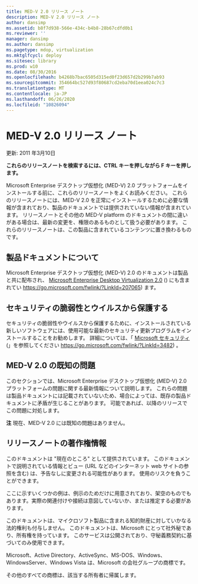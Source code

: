 ```yaml
---
title: MED-V 2.0 リリース ノート
description: MED-V 2.0 リリース ノート
author: dansimp
ms.assetid: b8f7d938-566e-434c-b4b8-28b67cdfd0b1
ms.reviewer: ''
manager: dansimp
ms.author: dansimp
ms.pagetype: mdop, virtualization
ms.mktglfcycl: deploy
ms.sitesec: library
ms.prod: w10
ms.date: 08/30/2016
ms.openlocfilehash: b4268b7bac6505d315ed0f23d657d2b299b7ab93
ms.sourcegitcommit: 354664bc527d93f80687cd2eba70d1eea024c7c3
ms.translationtype: MT
ms.contentlocale: ja-JP
ms.lasthandoff: 06/26/2020
ms.locfileid: "10826094"
---
```

# MED-V 2.0 リリース ノート


更新: 2011 年3月10日

**これらのリリースノートを検索するには、CTRL キーを押しながら F キーを押します。**

Microsoft Enterprise デスクトップ仮想化 (MED-V) 2.0 プラットフォームをインストールする前に、これらのリリースノートをよくお読みください。 これらのリリースノートには、MED-V 2.0 を正常にインストールするために必要な情報が含まれており、製品のドキュメントでは提供されていない情報が含まれています。 リリースノートとその他の MED-V platform のドキュメントの間に違いがある場合は、最新の変更を、権限のあるものとして扱う必要があります。 これらのリリースノートは、この製品に含まれているコンテンツに置き換わるものです。

## 製品ドキュメントについて


Microsoft Enterprise デスクトップ仮想化 (MED-V) 2.0 のドキュメントは製品と共に配布され、 [Microsoft Enterprise Desktop Virtualization 2.0](https://go.microsoft.com/fwlink/?LinkID=207065) () にも含まれてい https://go.microsoft.com/fwlink/?LinkId=207065) ます。

## セキュリティの脆弱性とウイルスから保護する


セキュリティの脆弱性やウイルスから保護するために、インストールされている新しいソフトウェアには、使用可能な最新のセキュリティ更新プログラムをインストールすることをお勧めします。 詳細については、「 [Microsoft セキュリティ](https://go.microsoft.com/fwlink/?LinkId=3482)(」を参照してください https://go.microsoft.com/fwlink/?LinkId=3482) 。

## MED-V 2.0 の既知の問題


このセクションでは、Microsoft Enterprise デスクトップ仮想化 (MED-V) 2.0 プラットフォームの問題に関する最新情報について説明します。 これらの問題は製品ドキュメントには記載されていないため、場合によっては、既存の製品ドキュメントに矛盾が生じることがあります。 可能であれば、以降のリリースでこの問題に対処します。

**注** 現在、MED-V 2.0 には既知の問題はありません。

 

## リリースノートの著作権情報


このドキュメントは "現在のところ" として提供されています。 このドキュメントで説明されている情報とビュー (URL などのインターネット web サイトの参照を含む) は、予告なしに変更される可能性があります。 使用のリスクを負うことができます。

ここに示すいくつかの例は、例示のためだけに用意されており、架空のものでもあります。実際の関連付けや接続は意図していないか、または推定する必要があります。

このドキュメントは、マイクロソフト製品に含まれる知的財産に対していかなる法的権利も付与しません。 このドキュメントは、Microsoft にとって社外秘であり、所有権を持っています。 このサービスは公開されており、守秘義務契約に基づいてのみ使用できます。



Microsoft、Active Directory、ActiveSync、MS-DOS、Windows、WindowsServer、Windows Vista は、Microsoft の会社グループの商標です。

その他のすべての商標は、該当する所有者に帰属します。

 

 





